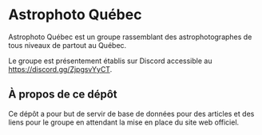 # Astrophoto Québec

Astrophoto Québec est un groupe rassemblant des astrophotographes de tous niveaux de partout au Québec.

Le groupe est présentement établis sur Discord accessible au <https://discord.gg/ZjpgsvYyCT>.

## À propos de ce dépôt

Ce dépôt a pour but de servir de base de données pour des articles et des liens pour le groupe en attendant la mise en place du site web officiel.
